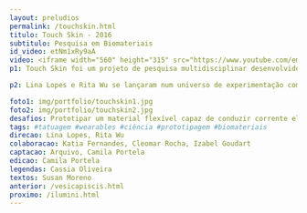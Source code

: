 ```yaml
---
layout: preludios
permalink: /touchskin.html
titulo: Touch Skin - 2016
subtitulo: Pesquisa em Biomateriais
id_video: etNm1xRy9aA
video: <iframe width="560" height="315" src="https://www.youtube.com/embed/etNm1xRy9aA" frameborder="0" allow="accelerometer; autoplay; encrypted-media; gyroscope; picture-in-picture" allowfullscreen></iframe>
p1: Touch Skin foi um projeto de pesquisa multidisciplinar desenvolvido durante uma residência no Media Lab da Universidade Federal de Goiás em 2016. O projeto teve por objetivo o desenvolvimento de uma tatuagem temporária condutiva e representa a exploração de novas possibilidades de inovação no encontro entre ciência e arte, podendo ser aplicado no universo dos wearables (tecnologias vestíveis).

p2: Lina Lopes e Rita Wu se lançaram num universo de experimentação com diversos materiais para buscar desenvolver um produto inédito. Ambas com background de arte e tecnologia, adentraram um mundo que geralmente é restrito a cientistas. O resultado não poderia ser outro, o desenvolvimento de um produto inusitado. Em uma jornada de muitos testes com carvão, goma arábica, nankin e diversas outras substâncias, conheceram a Dra. Kátia Fernandes que havia desenvolvido um biogel à base de caju. A combinação deste biogel com grafita foi a base do protótipo final, que era capaz de conduzir corrente quando tocado e acender um LED. O projeto foi a semente da construção em 2018 do BioLiloLab, um laboratório de biohacking e bioprototipagem no LILO.ZONE.

foto1: img/portfolio/touchskin1.jpg
foto2: img/portfolio/touchskin2.jpg
desafios: Prototipar um material flexível capaz de conduzir corrente elétrica; encontrar um material base para fixar a tatuagem; integrar o material com um LED.
tags: #tatuagem #wearables #ciência #prototipagem #biomateriais
direcao: Lina Lopes, Rita Wu
colaboracao: Katia Fernandes, Cleomar Rocha, Izabel Goudart
captacao: Arquivo, Camila Portela
edicao: Camila Portela
legendas: Cassia Oliveira
textos: Susan Moreno
anterior: /vesicapiscis.html
proximo: /ilumini.html
---
```

